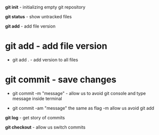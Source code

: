 **git init** - initializing empty git repository

**git status** - show untracked files

**git add** - add file version

# git add - add file version

- git add . - add version to all files

# git commit - save changes

- git commit -m "message" - allow us to avoid git console and type message inside terminal

- git commit -am "message" the same as flag -m allow us avoid git add

**git log** - get story of commits

**git checkout** - allow us switch commits
